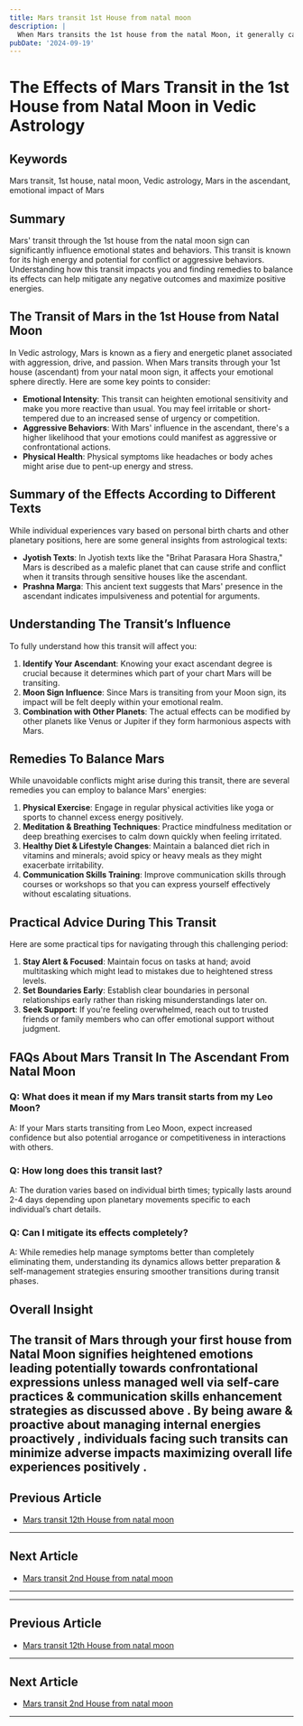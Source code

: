 ```yaml
---
title: Mars transit 1st House from natal moon
description: |
  When Mars transits the 1st house from the natal Moon, it generally causes bodily afflictions, mental agony, and potential dangers such as fire accidents, snake bites, and injuries. The individual may also experience financial strain, disease, and conflicts with close family members.
pubDate: '2024-09-19'
---
```


# The Effects of Mars Transit in the 1st House from Natal Moon in Vedic Astrology

## Keywords
Mars transit, 1st house, natal moon, Vedic astrology, Mars in the ascendant, emotional impact of Mars

## Summary
Mars' transit through the 1st house from the natal moon sign can significantly influence emotional states and behaviors. This transit is known for its high energy and potential for conflict or aggressive behaviors. Understanding how this transit impacts you and finding remedies to balance its effects can help mitigate any negative outcomes and maximize positive energies.

## The Transit of Mars in the 1st House from Natal Moon

In Vedic astrology, Mars is known as a fiery and energetic planet associated with aggression, drive, and passion. When Mars transits through your 1st house (ascendant) from your natal moon sign, it affects your emotional sphere directly. Here are some key points to consider:

- **Emotional Intensity**: This transit can heighten emotional sensitivity and make you more reactive than usual. You may feel irritable or short-tempered due to an increased sense of urgency or competition.
- **Aggressive Behaviors**: With Mars' influence in the ascendant, there's a higher likelihood that your emotions could manifest as aggressive or confrontational actions.
- **Physical Health**: Physical symptoms like headaches or body aches might arise due to pent-up energy and stress.

## Summary of the Effects According to Different Texts

While individual experiences vary based on personal birth charts and other planetary positions, here are some general insights from astrological texts:

- **Jyotish Texts**: In Jyotish texts like the "Brihat Parasara Hora Shastra," Mars is described as a malefic planet that can cause strife and conflict when it transits through sensitive houses like the ascendant.
- **Prashna Marga**: This ancient text suggests that Mars' presence in the ascendant indicates impulsiveness and potential for arguments.

## Understanding The Transit’s Influence

To fully understand how this transit will affect you:

1. **Identify Your Ascendant**: Knowing your exact ascendant degree is crucial because it determines which part of your chart Mars will be transiting.
2. **Moon Sign Influence**: Since Mars is transiting from your Moon sign, its impact will be felt deeply within your emotional realm.
3. **Combination with Other Planets**: The actual effects can be modified by other planets like Venus or Jupiter if they form harmonious aspects with Mars.

## Remedies To Balance Mars

While unavoidable conflicts might arise during this transit, there are several remedies you can employ to balance Mars' energies:

1. **Physical Exercise**: Engage in regular physical activities like yoga or sports to channel excess energy positively.
2. **Meditation & Breathing Techniques**: Practice mindfulness meditation or deep breathing exercises to calm down quickly when feeling irritated.
3. **Healthy Diet & Lifestyle Changes**: Maintain a balanced diet rich in vitamins and minerals; avoid spicy or heavy meals as they might exacerbate irritability.
4. **Communication Skills Training**: Improve communication skills through courses or workshops so that you can express yourself effectively without escalating situations.

## Practical Advice During This Transit

Here are some practical tips for navigating through this challenging period:

1. **Stay Alert & Focused**: Maintain focus on tasks at hand; avoid multitasking which might lead to mistakes due to heightened stress levels.
2. **Set Boundaries Early**: Establish clear boundaries in personal relationships early rather than risking misunderstandings later on.
3. **Seek Support**: If you're feeling overwhelmed, reach out to trusted friends or family members who can offer emotional support without judgment.

## FAQs About Mars Transit In The Ascendant From Natal Moon

### Q: What does it mean if my Mars transit starts from my Leo Moon?
A: If your Mars starts transiting from Leo Moon, expect increased confidence but also potential arrogance or competitiveness in interactions with others.

### Q: How long does this transit last?
A: The duration varies based on individual birth times; typically lasts around 2-4 days depending upon planetary movements specific to each individual’s chart details.

### Q: Can I mitigate its effects completely?
A: While remedies help manage symptoms better than completely eliminating them, understanding its dynamics allows better preparation & self-management strategies ensuring smoother transitions during transit phases.


## Overall Insight

The transit of Mars through your first house from Natal Moon signifies heightened emotions leading potentially towards confrontational expressions unless managed well via self-care practices & communication skills enhancement strategies as discussed above . By being aware & proactive about managing internal energies proactively , individuals facing such transits can minimize adverse impacts maximizing overall life experiences positively .
---

## Previous Article
- [Mars transit 12th House from natal moon](200312_Mars_transit_12th_House_from_natal_moon.md)

---

## Next Article
- [Mars transit 2nd House from natal moon](200302_Mars_transit_2nd_House_from_natal_moon.md)

---
---

## Previous Article
- [Mars transit 12th House from natal moon](200312_Mars_transit_12th_House_from_natal_moon.md)

---

## Next Article
- [Mars transit 2nd House from natal moon](200302_Mars_transit_2nd_House_from_natal_moon.md)

---
